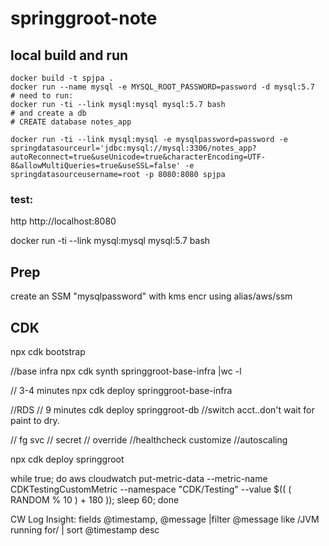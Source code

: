 # springgroot-note

## local build and run
```
docker build -t spjpa .
docker run --name mysql -e MYSQL_ROOT_PASSWORD=password -d mysql:5.7
# need to run:
docker run -ti --link mysql:mysql mysql:5.7 bash
# and create a db
# CREATE database notes_app

docker run -ti --link mysql:mysql -e mysqlpassword=password -e springdatasourceurl='jdbc:mysql://mysql:3306/notes_app?autoReconnect=true&useUnicode=true&characterEncoding=UTF-8&allowMultiQueries=true&useSSL=false' -e springdatasourceusername=root -p 8080:8080 spjpa
```

### test:
http http://localhost:8080

docker run -ti --link mysql:mysql mysql:5.7 bash



## Prep
create an SSM "mysqlpassword" with kms encr using alias/aws/ssm

## CDK

npx cdk bootstrap

//base infra
npx cdk synth springgroot-base-infra |wc -l

// 3-4 minutes
npx cdk deploy springgroot-base-infra


//RDS
// 9 minutes
cdk deploy springgroot-db
//switch acct..don't wait for paint to dry.

// fg svc
// secret
// override
//healthcheck customize
//autoscaling

npx cdk deploy springgroot

while true; do aws cloudwatch put-metric-data --metric-name CDKTestingCustomMetric --namespace "CDK/Testing" --value $(( ( RANDOM % 10 ) + 180 )); sleep 60; done


CW Log Insight:
fields @timestamp, @message
|filter @message like /JVM running for/
| sort @timestamp desc

